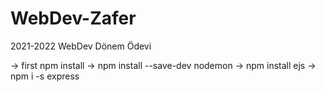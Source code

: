 # WebDev-Zafer
2021-2022 WebDev Dönem Ödevi

-> first npm install
-> npm install --save-dev nodemon
-> npm install ejs
-> npm i -s express
